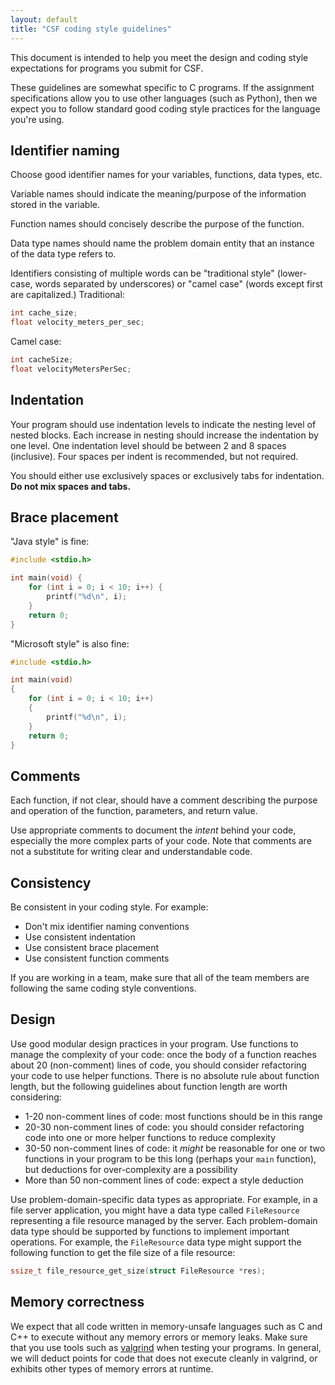 ```yaml
---
layout: default
title: "CSF coding style guidelines"
---
```


This document is intended to help you meet the design and coding style
expectations for programs you submit for CSF.

These guidelines are somewhat specific to C programs.  If the assignment
specifications allow you to use other languages (such as Python), then
we expect you to follow standard good coding style practices for the
language you're using.

## Identifier naming

Choose good identifier names for your variables, functions, data types, etc.

Variable names should indicate the meaning/purpose of the information
stored in the variable.

Function names should concisely describe the purpose of the function.

Data type names should name the problem domain entity that an instance
of the data type refers to.

Identifiers consisting of multiple words can be "traditional style"
(lower-case, words separated by underscores) or "camel case" (words
except first are capitalized.)  Traditional:

```c
int cache_size;
float velocity_meters_per_sec;
```

Camel case:

```c
int cacheSize;
float velocityMetersPerSec;
```

## Indentation

Your program should use indentation levels to indicate the nesting
level of nested blocks.  Each increase in nesting should increase the
indentation by one level.  One indentation level should be between 2
and 8 spaces (inclusive).  Four spaces per indent is recommended, but
not required.

You should either use exclusively spaces or exclusively tabs for
indentation.  **Do not mix spaces and tabs.**

## Brace placement

"Java style" is fine:

```c
#include <stdio.h>

int main(void) {
    for (int i = 0; i < 10; i++) {
        printf("%d\n", i);
    }
    return 0;
}
```

"Microsoft style" is also fine:

```c
#include <stdio.h>

int main(void)
{
    for (int i = 0; i < 10; i++)
    {
        printf("%d\n", i);
    }
    return 0;
}
```

## Comments

Each function, if not clear, should have a comment describing the purpose
and operation of the function, parameters, and return value.

Use appropriate comments to document the *intent* behind your code,
especially the more complex parts of your code.  Note that comments are
not a substitute for writing clear and understandable code.

## Consistency

Be consistent in your coding style.  For example:

* Don't mix identifier naming conventions
* Use consistent indentation
* Use consistent brace placement
* Use consistent function comments

If you are working in a team, make sure that all of the team members
are following the same coding style conventions.

## Design

Use good modular design practices in your program.  Use functions to
manage the complexity of your code: once the body of a function reaches
about 20 (non-comment) lines of code, you should consider refactoring your code to
use helper functions.  There is no absolute rule about function length,
but the following guidelines about function length are worth considering:

* 1-20 non-comment lines of code: most functions should be in this range
* 20-30 non-comment lines of code: you should consider refactoring
  code into one or more helper functions to reduce complexity
* 30-50 non-comment lines of code: it *might* be reasonable for one or two
  functions in your program to be this long (perhaps your `main` function),
  but deductions for over-complexity are a possibility
* More than 50 non-comment lines of code: expect a style deduction

Use problem-domain-specific data types as appropriate.  For example, in a
file server application, you might have a data type called `FileResource`
representing a file resource managed by the server.  Each problem-domain
data type should be supported by functions to implement important
operations.  For example, the `FileResource` data type might support
the following function to get the file size of a file resource:

```c
ssize_t file_resource_get_size(struct FileResource *res);
```

## Memory correctness

We expect that all code written in memory-unsafe languages such as C
and C++ to execute without any memory errors or memory leaks.  Make sure
that you use tools such as [valgrind](https://valgrind.org/) when testing
your programs.  In general, we will deduct points for code that does not
execute cleanly in valgrind, or exhibits other types of memory errors
at runtime.
